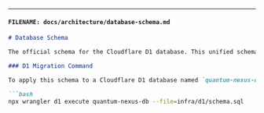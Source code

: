 
---

#### `FILENAME: docs/architecture/database-schema.md`
```markdown
# Database Schema

The official schema for the Cloudflare D1 database. This unified schema supports all platform features, including user preferences, pSEO content, and the new tournament system. The canonical definition is located at `infra/d1/schema.sql`.

### D1 Migration Command

To apply this schema to a Cloudflare D1 database named `quantum-nexus-db`, use the following `wrangler` command. This should be run after setting up the D1 database in your Cloudflare account.

```bash
npx wrangler d1 execute quantum-nexus-db --file=infra/d1/schema.sql

